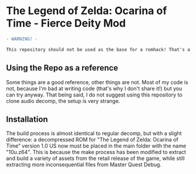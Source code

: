 # The Legend of Zelda: Ocarina of Time - Fierce Deity Mod

```diff
- WARNING! -

This repository should not be used as the base for a romhack! That's a dumb idea.
```

## Using the Repo as a reference

Some things are a good reference, other things are not. Most of my code is not, because I'm bad at writing code (that's why I don't share it!) but you can try anyway. That being said, I do not suggest using this repository to clone audio decomp, the setup is very strange.

## Installation

The build process is almost identical to regular decomp, but with a slight difference: a decompressed ROM for "The Legend of Zelda: Ocarina of Time" version 1.0 US now must be placed in the main folder with the name "10u.z64". This is because the make process has been modified to extract and build a variety of assets from the retail release of the game, while still extracting more inconsequential files from Master Quest Debug.
